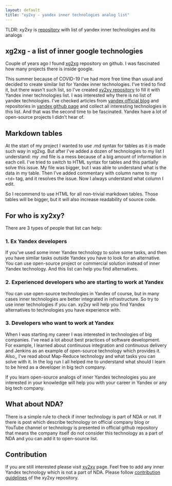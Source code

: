 ```yaml
---
layout: default
title: "xy2xy - yandex inner technologies analog list"
---
```


TLDR: xy2xy is [repository](https://github.com/kirillsulim/xy2xy) with list of yandex inner technologies and its analogs


## xg2xg - a list of inner google technologies

Couple of years ago I found [xg2xg](https://github.com/jhuangtw/xg2xg) repository on github.
I was fascinated how many projects there is inside google.

This summer because of COVID-19 I've had more free time than usual and decided to create similar list for Yandex inner technologies.
I've tried to find it, but there wasn't such list, so I've created [xy2xy repository](https://github.com/kirillsulim/xy2xy) to fill it with Yandex inner technologies list.
I was interested why there is no list of yandex technologies.
I've checked articles from [yandex official blog](https://habr.com/ru/company/yandex/) and repositories in [yandex github page](https://github.com/yandex) and collect all interesting technologies in this list.
And that was the second time to be fascinated.
Yandex have a lot of open-source projects I didn't hear of.


## Markdown tables

At the start of my project I wanted to use .md syntax for tables as it is made such way in xg2xg.
But after I've added a dozen of technologies to my list I understand: my .md file is a mess because of a big amount of information in each cell.
I've tried to switch to HTML syntax for tables and this partially solve this issue.
My file was bigger, but I was able to understand what is the data in my table.
Then I've added commentary with column name to my `<td>` tag, and it resolves the issue.
Now I always understand what column I edit.

So I recommend to use HTML for all non-trivial markdown tables.
Those tables will be bigger, but it will also increase readability of source code.


## For who is xy2xy?

There are 3 types of people that list can help:

### 1. Ex Yandex developers

If you've used some inner Yandex technology to solve some tasks, and then you have similar tasks outside Yandex you have to look for an alternative.
You can use open-source project or commercial solution instead of inner Yandex technology.
And this list can help you find alternatives.

### 2. Experienced developers who are starting to work at Yandex

You can use open-source technologies in Yandex of course, but in many cases inner technologies are better integrated in infrastructure.
So try to use inner technologies if you can.
xy2xy will help you find Yandex alternatives to technologies you have experience with.

### 3. Developers who want to work at Yandex

When I was starting my career I was interested in technologies of big companies.
I've read a lot about best practices of software development.
For example, I learned about continuous integration and continuous delivery and Jenkins as an example of open-source technology which provides it.
Also,, I've read about Map-Reduce technology and what tasks you can solve with it.
In the log run I all helped me to understand what should I learn to be hired as a developer in big tech company. 

If you learn open-source analogs of inner Yandex technologies you are interested in your knowledge will help you with your career in Yandex or any big tech company.


## What about NDA?

There is a simple rule to check if inner technology is part of NDA or not.
If there is post which describe technology on official company blog or YouTube channel or technology is presented in official github repository
that means the company itself do not consider this technology as a part of NDA and you can add it to open-source list.


## Contribution

If you are still interested please visit [xy2xy](https://github.com/kirillsulim/xy2xy) page.
Feel free to add any inner Yandex technology which is not a part of NDA.
Please follow [contribution guidelines](https://github.com/kirillsulim/xy2xy#contibuting) of the xy2xy repository.
